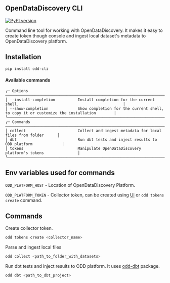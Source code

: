 ## OpenDataDiscovery CLI
[![PyPI version](https://badge.fury.io/py/odd-cli.svg)](https://badge.fury.io/py/odd-cli)

Command line tool for working with OpenDataDiscovery.
It makes it easy to create token though console and ingest local dataset's metadata to OpenDataDiscovery platform.

## Installation
```bash
pip install odd-cli
```

#### Available commands
```text
╭─ Options ────────────────────────────────────────────────────────────────────────────────────────────────────────────╮
│ --install-completion          Install completion for the current shell.                                              │
│ --show-completion             Show completion for the current shell, to copy it or customize the installation        │
╰──────────────────────────────────────────────────────────────────────────────────────────────────────────────────────╯
╭─ Commands ─────────────────────────────────────────────────────────────────────────────────╮
│ collect                       Collect and ingest metadata for local files from folder      │
│ dbt                           Run dbt tests and inject results to ODD platform             │
│ tokens                        Manipulate OpenDataDiscovery platform's tokens               │
╰────────────────────────────────────────────────────────────────────────────────────────────╯
```
## Env variables used for commands

`ODD_PLATFORM_HOST` - Location of OpenDataDiscovery Platform.

`ODD_PLATFORM_TOKEN` - Collector token, can be created using [UI](https://docs.opendatadiscovery.org/configuration-and-deployment/trylocally#create-collector-entity) or `odd tokens create` command.

## Commands
Create collector token.
```bash
odd tokens create <collector_name>
```

Parse and ingest local files
```bash
odd collect <path_to_folder_with_datasets>
```

Run dbt tests and inject results to ODD platform. It uses [odd-dbt](https://github.com/opendatadiscovery/odd-dbt) package.
```bash
odd dbt <path_to_dbt_project>
```
